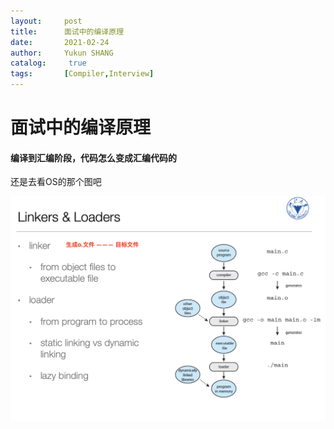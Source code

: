 ```yaml
---
layout:     post
title:      面试中的编译原理
date:       2021-02-24
author:     Yukun SHANG
catalog: 	 true
tags:       [Compiler,Interview]
---
```


# 面试中的编译原理



#### 编译到汇编阶段，代码怎么变成汇编代码的

还是去看OS的那个图吧

![Screen Shot 2021-02-26 at 22.23.12](https://raw.githubusercontent.com/Yukun4119/BlogImg/main/img/Screen%20Shot%202021-02-26%20at%2022.23.12.png)